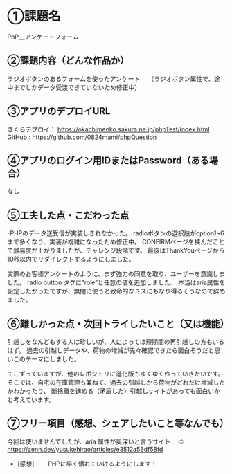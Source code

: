 # ①課題名
PhP＿アンケートフォーム
## ②課題内容（どんな作品か）
ラジオボタンのあるフォームを使ったアンケート　
（ラジオボタン属性で、途中までしかデータ受渡できていないため修正中）

## ③アプリのデプロイURL
さくらデプロイ：
https://okachimenko.sakura.ne.jp/phpTest/index.html
GitHub :
https://github.com/0824mami/phpQuestion

## ④アプリのログイン用IDまたはPassword（ある場合）
なし

## ⑤工夫した点・こだわった点
-PHPのデータ送受信が実装しきれなかった。
radioボタンの選択肢がoption1~6まで多くなり、実装が複雑になったため修正中。
CONFIRMページを挟んだことで難易度が上がりましたが、チャレンジ段階です。
最後はThankYouページから10秒以内でリダイレクトするようにしました。

実際のお客様アンケートのように、まず強力の同意を取り、ユーザーを意識しました。
radio button タグに”role”と任意の値を追加しました、
本当はaria属性を設定したかったですが、無闇に使うと致命的なミスにもなり得るそうなので辞めました。



## ⑥難しかった点・次回トライしたいこと（又は機能）
引越しをなんどもする人は珍しいが、人によっては短期間の再引越しの方もいるはず。
過去の引越しデータや、荷物の増減が先々確認できたら面白そうだと思いこのテーマにしました。

てこずっていますが、他のレポジトリに進化版もゆくゆく作っていきたいです。
そこでは、自宅の在庫管理も兼ねて、過去の引越しから荷物がどれだけ増減したかわかったり、
断捨離を進める（矛盾した）引越しサイトがあっても面白いかと考えています。



## ⑦フリー項目（感想、シェアしたいこと等なんでも）
今回は使いませんでしたが、aria 属性が奥深いと言うサイト
　⇨ https://zenn.dev/yusukehirao/articles/e3512a58df58fd

- [感想]
　　PHPに早く慣れていけるようにします！